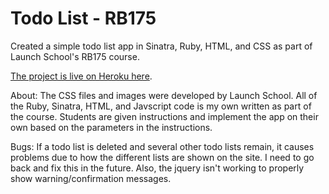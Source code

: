 # Todo List - RB175

Created a simple todo list app in Sinatra, Ruby, HTML, and CSS as part of Launch School's RB175 course. 

[The project is live on Heroku here](https://vast-gorge-88966.herokuapp.com). 

About: The CSS files and images were developed by Launch School. All of the Ruby, Sinatra, HTML, and Javscript code is my own written as part of the course. Students are given instructions and implement the app on their own based on the parameters in the instructions.

Bugs: If a todo list is deleted and several other todo lists remain, it causes problems due to how the different lists are shown on the site. I need to go back and fix this in the future. Also, the jquery isn't working to properly show warning/confirmation messages.
